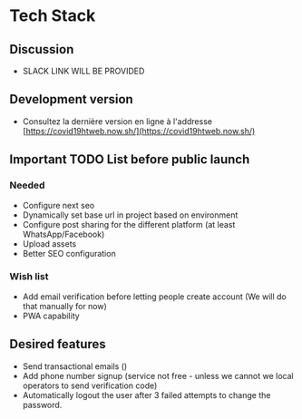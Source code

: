 # Tech Stack


## Discussion
- SLACK LINK WILL BE PROVIDED



## Development version

- Consultez la dernière version en ligne à l'addresse [https://covid19htweb.now.sh/](https://covid19htweb.now.sh/)


## Important TODO List before public launch


### Needed

- Configure next seo
- Dynamically set base url in project based on environment
- Configure post sharing for the different platform (at least WhatsApp/Facebook)
- Upload assets
- Better SEO configuration


### Wish list
- Add email verification before letting people create account (We will do that manually for now)
- PWA capability

## Desired features
- Send transactional emails ()
- Add phone number signup (service not free - unless we cannot we local operators to send verification code)
- Automatically logout the user after 3 failed attempts to change the password.

